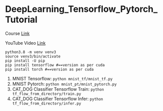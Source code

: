 # DeepLearning_Tensorflow_Pytorch_Tutorial

Course [Link](https://www.udemy.com/course/deep-learning-tutorial-with-tensorflow-and-pytorch/?referralCode=A7ECC1BFDDB640FCED3E)

YouTube Video [Link](https://www.youtube.com/watch?v=pNIGSnjRADc&list=PLpAPsDYwQ6xFz6NgfttBIoxWvc69c11Zs)


```bashrc
python3.8 -m venv venv3
source venv3/bin/activate
pip install -U pip
pip install tensorflow #==version as per cuda
pip install torch #==version as per cuda
```

1. MNIST Tensorflow: `python mnist_tf/mnist_tf.py`
2. MNIST Pytorch: `python mnist_pt/mnist_pytorch.py`
3. CAT_DOG Classifier Tensorflow Train: `python tf_flow_from_directory/train.py`
4. CAT_DOG Classifier Tensorflow Infer: `python tf_flow_from_directory/infer.py`
